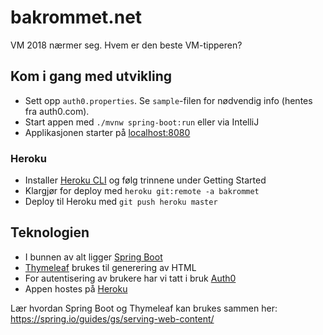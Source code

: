 # bakrommet.net

VM 2018 nærmer seg. Hvem er den beste VM-tipperen?

## Kom i gang med utvikling

* Sett opp `auth0.properties`. Se `sample`-filen for nødvendig info (hentes fra auth0.com).
* Start appen med `./mvnw spring-boot:run` eller via IntelliJ
* Applikasjonen starter på [localhost:8080](http://localhost:8080)

### Heroku

* Installer [Heroku CLI](https://devcenter.heroku.com/articles/heroku-cli) og følg trinnene under Getting Started
* Klargjør for deploy med `heroku git:remote -a bakrommet`
* Deploy til Heroku med `git push heroku master`

## Teknologien

* I bunnen av alt ligger [Spring Boot](https://projects.spring.io/spring-boot/)
* [Thymeleaf](http://www.thymeleaf.org/) brukes til generering av HTML
* For autentisering av brukere har vi tatt i bruk [Auth0](https://auth0.com)
* Appen hostes på [Heroku](https://heroku.com)

Lær hvordan Spring Boot og Thymeleaf kan brukes sammen her: https://spring.io/guides/gs/serving-web-content/
